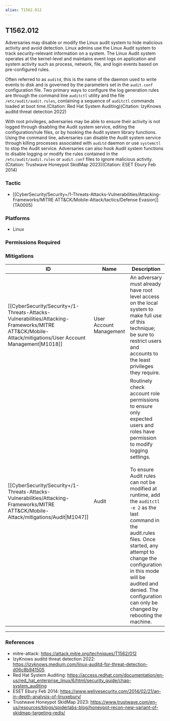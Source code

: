 ```yaml
---
alias: T1562.012
---
```


## T1562.012

Adversaries may disable or modify the Linux audit system to hide malicious activity and avoid detection. Linux admins use the Linux Audit system to track security-relevant information on a system. The Linux Audit system operates at the kernel-level and maintains event logs on application and system activity such as process, network, file, and login events based on pre-configured rules.

Often referred to as `auditd`, this is the name of the daemon used to write events to disk and is governed by the parameters set in the `audit.conf` configuration file. Two primary ways to configure the log generation rules are through the command line `auditctl` utility and the file `/etc/audit/audit.rules`,  containing a sequence of `auditctl` commands loaded at boot time.(Citation: Red Hat System Auditing)(Citation: IzyKnows auditd threat detection 2022)

With root privileges, adversaries may be able to ensure their activity is not logged through disabling the Audit system service, editing the configuration/rule files, or by hooking the Audit system library functions. Using the command line, adversaries can disable the Audit system service through killing processes associated with `auditd` daemon or use `systemctl` to stop the Audit service. Adversaries can also hook Audit system functions to disable logging or modify the rules contained in the `/etc/audit/audit.rules` or `audit.conf` files to ignore malicious activity.(Citation: Trustwave Honeypot SkidMap 2023)(Citation: ESET Ebury Feb 2014)


### Tactic
- [[CyberSecurity/Security+/1-Threats-Attacks-Vulnerabilities/Attacking-Frameworks/MITRE ATT&CK/Mobile-Attack/tactics/Defense Evasion]] (TA0005)

### Platforms
- Linux

### Permissions Required

### Mitigations

| ID | Name | Description |
| --- | --- | --- |
| [[CyberSecurity/Security+/1-Threats-Attacks-Vulnerabilities/Attacking-Frameworks/MITRE ATT&CK/Mobile-Attack/mitigations/User Account Management\|M1018]] | User Account Management | An adversary must already have root level access on the local system to make full use of this technique; be sure to restrict users and accounts to the least privileges they require. |
| [[CyberSecurity/Security+/1-Threats-Attacks-Vulnerabilities/Attacking-Frameworks/MITRE ATT&CK/Mobile-Attack/mitigations/Audit\|M1047]] | Audit | Routinely check account role permissions to ensure only expected users and roles have permission to modify logging settings.<br /><br />To ensure Audit rules can not be modified at runtime, add the `auditctl -e 2` as the last command in the audit.rules files. Once started, any attempt to change the configuration in this mode will be audited and denied. The configuration can only be changed by rebooting the machine. |


---
### References

- mitre-attack: https://attack.mitre.org/techniques/T1562/012
- IzyKnows auditd threat detection 2022: https://izyknows.medium.com/linux-auditd-for-threat-detection-d06c8b941505
- Red Hat System Auditing: https://access.redhat.com/documentation/en-us/red_hat_enterprise_linux/6/html/security_guide/chap-system_auditing
- ESET Ebury Feb 2014: https://www.welivesecurity.com/2014/02/21/an-in-depth-analysis-of-linuxebury/
- Trustwave Honeypot SkidMap 2023: https://www.trustwave.com/en-us/resources/blogs/spiderlabs-blog/honeypot-recon-new-variant-of-skidmap-targeting-redis/
